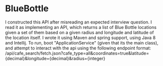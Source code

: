 # BlueBottle
I constructed this API after misreading an expected interview question. I read it as implementing an API, which returns a list of Blue Bottle locations given a set of them based on a given radius and longitude and latitude of the location itself.
I wrote it using Maven and spring support, using Java 8 and Intellij.
To run, boot "ApplicationService" (given that its the main class), and attempt to interact with the api using the following endpoint format:
/api/cafe_search/fetch.json?cafe_type=all&coordinates=true&latitude={decimal}&longitude={decimal}&radius={integer}
